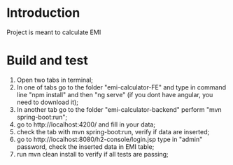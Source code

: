 


# Introduction 
Project is meant to calculate EMI

# Build and test

1. Open two tabs in terminal;
2. In one of tabs go to the folder "emi-calculator-FE" and type in command line "npm install" and then "ng serve" (if you dont have angular, you need to download it);
3. In another tab go to the folder "emi-calculator-backend" perform "mvn spring-boot:run";
4. go to http://localhost:4200/ and fill in your data;
5. check the tab with mvn spring-boot:run, verify if data are inserted;
6. go to http://localhost:8080/h2-console/login.jsp type in "admin" password, check the inserted data in EMI table;
7. run mvn clean install to verify if all tests are passing;